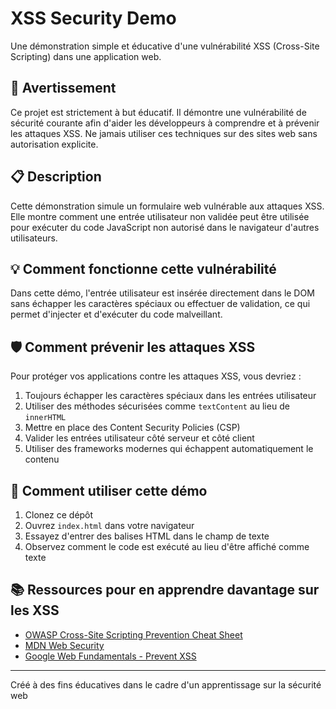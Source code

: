 # XSS Security Demo

Une démonstration simple et éducative d'une vulnérabilité XSS (Cross-Site Scripting) dans une application web.

## 🚨 Avertissement

Ce projet est strictement à but éducatif. Il démontre une vulnérabilité de sécurité courante afin d'aider les développeurs à comprendre et à prévenir les attaques XSS. Ne jamais utiliser ces techniques sur des sites web sans autorisation explicite.

## 📋 Description

Cette démonstration simule un formulaire web vulnérable aux attaques XSS. Elle montre comment une entrée utilisateur non validée peut être utilisée pour exécuter du code JavaScript non autorisé dans le navigateur d'autres utilisateurs.

## 💡 Comment fonctionne cette vulnérabilité

Dans cette démo, l'entrée utilisateur est insérée directement dans le DOM sans échapper les caractères spéciaux ou effectuer de validation, ce qui permet d'injecter et d'exécuter du code malveillant.

## 🛡️ Comment prévenir les attaques XSS

Pour protéger vos applications contre les attaques XSS, vous devriez :

1. Toujours échapper les caractères spéciaux dans les entrées utilisateur
2. Utiliser des méthodes sécurisées comme `textContent` au lieu de `innerHTML`
3. Mettre en place des Content Security Policies (CSP)
4. Valider les entrées utilisateur côté serveur et côté client
5. Utiliser des frameworks modernes qui échappent automatiquement le contenu

## 🚀 Comment utiliser cette démo

1. Clonez ce dépôt
2. Ouvrez `index.html` dans votre navigateur
3. Essayez d'entrer des balises HTML dans le champ de texte
4. Observez comment le code est exécuté au lieu d'être affiché comme texte

## 📚 Ressources pour en apprendre davantage sur les XSS

- [OWASP Cross-Site Scripting Prevention Cheat Sheet](https://cheatsheetseries.owasp.org/cheatsheets/Cross_Site_Scripting_Prevention_Cheat_Sheet.html)
- [MDN Web Security](https://developer.mozilla.org/fr/docs/Web/Security)
- [Google Web Fundamentals - Prevent XSS](https://developers.google.com/web/fundamentals/security/prevent-xss)

---

Créé à des fins éducatives dans le cadre d'un apprentissage sur la sécurité web
